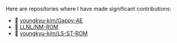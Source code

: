 Here are repositories where I have made significant contributions:

- 🔗 [youngkyu-kim/Gappy-AE](https://github.com/youngkyu-kim/Gappy-AE)
- 🔗 [LLNL/NM-ROM](https://github.com/LLNL/NM-ROM)
- 🔗 [youngkyu-kim/LS-ST-ROM](https://github.com/youngkyu-kim/LS-ST-ROM)
